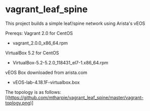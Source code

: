 # vagrant_leaf_spine

This project builds a simple leaf/spine network using Arista's vEOS

Prereqs:
Vagrant 2.0 for CentOS
- vagrant_2.0.0_x86_64.rpm

VirtualBox 5.2 for CentOS
- VirtualBox-5.2-5.2.0_118431_el7-1.x86_64.rpm

vEOS Box downloaded from arista.com
- vEOS-lab-4.18.1F-virtualbox.box

The topology is as follows:
[(https://github.com/mtharpie/vagrant_leaf_spine/master/vagrant-toplogy.png)]
